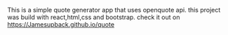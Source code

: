This is a simple quote generator app that uses openquote api.
this project was build with react,html,css and bootstrap.
check it out on https://Jamesupback.github.io/quote
